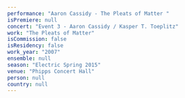```yaml
---
performance: "Aaron Cassidy - The Pleats of Matter "
isPremiere: null
concert: "Event 3 - Aaron Cassidy / Kasper T. Toeplitz"
work: "The Pleats of Matter"
isCommission: false
isResidency: false
work_year: "2007"
ensemble: null
season: "Electric Spring 2015"
venue: "Phipps Concert Hall"
person: null
country: null
---
```


